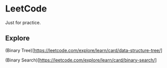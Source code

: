 # LeetCode

Just for practice.

## Explore

(Binary Tree)[https://leetcode.com/explore/learn/card/data-structure-tree/]

(Binary Search)[https://leetcode.com/explore/learn/card/binary-search/]